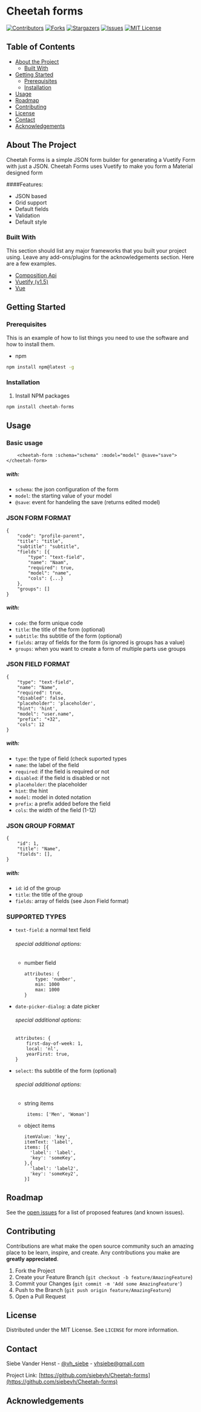
<!-- PROJECT SHIELDS -->
<!--
*** I'm using markdown "reference style" links for readability.
*** Reference links are enclosed in brackets [ ] instead of parentheses ( ).
*** See the bottom of this document for the declaration of the reference variables
*** for contributors-url, forks-url, etc. This is an optional, concise syntax you may use.
*** https://www.markdownguide.org/basic-syntax/#reference-style-links
-->

# Cheetah forms

[![Contributors][contributors-shield]][contributors-url]
[![Forks][forks-shield]][forks-url]
[![Stargazers][stars-shield]][stars-url]
[![Issues][issues-shield]][issues-url]
[![MIT License][license-shield]][license-url]



<!-- PROJECT LOGO -->
<!--<br />
<p align="center">
  <a href="https://github.com/siebevh/Cheetah-forms">
    <img src="images/logo.png" alt="Logo" width="80" height="80">
  </a>

  <h3 align="center">Cheetah Forms</h3>

  <p align="center">
    An Json Based Form Generator for Vuetify!
    <br />
    <a href="https://github.com/siebevh/Cheetah-forms"><strong>Explore the docs »</strong></a>
    <br />
    <br />
    <a href="https://github.com/siebevh/Cheetah-forms.svg">View Demo</a>
    ·
    <a href="https://github.com/siebevh/Cheetah-forms.svg/issues">Report Bug</a>
    ·
    <a href="https://github.com/siebevh/Cheetah-forms.svg/issues">Request Feature</a>
  </p>
</p>
-->


<!-- TABLE OF CONTENTS -->
## Table of Contents

* [About the Project](#about-the-project)
  * [Built With](#built-with)
* [Getting Started](#getting-started)
  * [Prerequisites](#prerequisites)
  * [Installation](#installation)
* [Usage](#usage)
* [Roadmap](#roadmap)
* [Contributing](#contributing)
* [License](#license)
* [Contact](#contact)
* [Acknowledgements](#acknowledgements)



<!-- ABOUT THE PROJECT -->
## About The Project

Cheetah Forms is a simple JSON form builder for generating a Vuetify Form with just a JSON. 
Cheetah Forms uses Vuetify to make you form a Material designed form

####Features:
  * JSON based
  * Grid support
  * Default fields
  * Validation
  * Default style

### Built With
This section should list any major frameworks that you built your project using. Leave any add-ons/plugins for the acknowledgements section. Here are a few examples.
* [Composition Api](https://vue-composition-api-rfc.netlify.com/)
* [Vuetify (v1.5)](https://vuetifyjs.com/en/)
* [Vue](https://vuejs.org/)



<!-- GETTING STARTED -->
## Getting Started


### Prerequisites

This is an example of how to list things you need to use the software and how to install them.
* npm
```sh
npm install npm@latest -g
```

### Installation


1. Install NPM packages
```sh
npm install cheetah-forms
```


<!-- USAGE EXAMPLES -->
## Usage

### Basic usage
```
    <cheetah-form :schema="schema" :model="model" @save="save"></cheetah-form>
```
##### with:
 * `schema`: the json configuration of the form
 * `model`: the starting value of your model
 * `@save`: event for handeling the save (returns edited model)
 
### JSON FORM FORMAT
```
{
    "code": "profile-parent",
    "title": "title",
    "subtitle": "subtitle",
    "fields": [{
        "type": "text-field",
        "name": "Naam",
        "required": true,
        "model": "name",
        "cols": {...}
    },
    "groups": []
}

```
##### with:
 * `code`: the form unique code
 * `title`: the title of the form (optional)
 * `subtitle`: ths subtitle of the form (optional)
 * `fields`:  array of fields for the form (is ignored is groups has a value)
 * `groups`: when you want to create a form of multiple parts use groups

### JSON FIELD FORMAT
```
{
    "type": "text-field",
    "name": "Name",
    "required": true,
    "disabled": false,
    "placeholder": 'placeholder',
    "hint": 'hint',
    "model": "user.name",
    "prefix": "+32",
    "cols": 12
}

```
##### with:
 * `type`: the type of field (check suported types
 * `name`: the label of the field
 * `required`: if the field is required or not
 * `disabled`: if the field is disabled or not
 * `placeholder`: the placeholder
 * `hint`: the hint
 * `model`: model in doted notation
 * `prefix`: a prefix added before the field
 * `cols`: the width of the field (1-12)
 
### JSON GROUP FORMAT
```
{
    "id": 1,
    "title": "Name",
    "fields": [],
}

```
##### with:
 * `id`: id of the group
 * `title`: the title of the group
 * `fields`: array of fields (see Json Field format)
 
### SUPPORTED TYPES
 * `text-field`: a normal text field
    ###### special additional options: 
   * number field
        ```
        attributes: {
            type: 'number',
            min: 1000
            max: 1000
        }
        ```
 * `date-picker-dialog`: a date picker
    ###### special additional options: 
      ```
      attributes: {
          first-day-of-week: 1,
          local: 'nl',
          yearFirst: true,
      }
      ```
 * `select`: ths subtitle of the form (optional)
     ###### special additional options: 
     * string items
        ```
         items: ['Men', 'Woman']
        ```
     
     * object items
        ```
        itemValue: 'key',
        itemText: 'label',
        items: [{
          'label': 'label',
          'key': 'someKey',
        },{
          'label': 'label2',
          'key': 'someKey2',
        }]
          ```

<!-- ROADMAP -->
## Roadmap

See the [open issues](https://github.com/siebevh/Cheetah-forms/issues) for a list of proposed features (and known issues).

<!-- CONTRIBUTING -->
## Contributing

Contributions are what make the open source community such an amazing place to be learn, inspire, and create. Any contributions you make are **greatly appreciated**.

1. Fork the Project
2. Create your Feature Branch (`git checkout -b feature/AmazingFeature`)
3. Commit your Changes (`git commit -m 'Add some AmazingFeature'`)
4. Push to the Branch (`git push origin feature/AmazingFeature`)
5. Open a Pull Request



<!-- LICENSE -->
## License

Distributed under the MIT License. See `LICENSE` for more information.



<!-- CONTACT -->
## Contact

Siebe Vander Henst - [@vh_siebe](https://twitter.com/vh_siebe) - vhsiebe@gmail.com

Project Link: [https://github.com/siebevh/Cheetah-forms](https://github.com/siebevh/Cheetah-forms)



<!-- ACKNOWLEDGEMENTS -->
## Acknowledgements




<!-- MARKDOWN LINKS & IMAGES -->
[contributors-shield]: https://img.shields.io/github/contributors/siebevh/Cheetah-forms.svg
[contributors-url]: https://github.com/siebevh/Cheetah-forms/graphs/contributors
[forks-shield]: https://img.shields.io/github/forks/siebevh/Cheetah-forms.svg
[forks-url]: https://github.com/siebevh/Cheetah-forms/network/members
[stars-shield]: https://img.shields.io/github/stars/siebevh/Cheetah-forms.svg
[stars-url]: https://github.com/siebevh/Cheetah-forms/stargazers
[issues-shield]: https://img.shields.io/github/issues/siebevh/Cheetah-forms.svg
[issues-url]: https://github.com/siebevh/Cheetah-forms/issues
[license-shield]: https://img.shields.io/github/license/siebevh/Cheetah-forms
[license-url]: https://github.com/siebevh/Cheetah-forms/blob/master/LICENSE.txt
